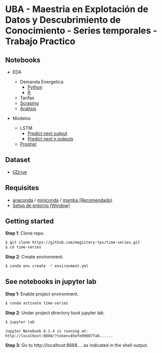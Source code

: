 # UBA - Maestria en Explotación de Datos y Descubrimiento de Conocimiento - Series temporales - Trabajo Practico

## Notebooks


* EDA
  * Demanda Energetica
      * [Python](https://github.com/magistery-tps/tm-tp/blob/master/notebooks/EDA_ff.ipynb)
      * [R](https://github.com/magistery-tps/tm-tp/blob/master/notebooks/EDA_funcionesR.ipynb)
  * Tarifas
   * [Scraping](https://github.com/magistery-tps/time-series-tp/blob/master/notebooks/tarifas-scraping.ipynb)
   * [Análisis](https://github.com/magistery-tps/tm-tp/blob/master/notebooks/tarifas-eda.ipynb)
  
* Modelos
  * LSTM
    * [Predict next output](https://github.com/magistery-tps/tm-tp/blob/master/notebooks/prediction-next_output.ipynb)
    * [Predict next n outputs](https://github.com/magistery-tps/tm-tp/blob/master/notebooks/prediction-n_next_outputs.ipynb)
  * [Prophet](https://github.com/magistery-tps/tm-tp/blob/master/notebooks/prediction_prophet.ipynb)

## Dataset

* [GDrive](https://drive.google.com/drive/folders/146EQPBprq7yV_TR9tk712A9QCaD9lbjH?usp=sharing)

## Requisites

* [anaconda](https://www.anaconda.com/products/individual) / [miniconda](https://docs.conda.io/en/latest/miniconda.html) / [mamba (Recomendado)](https://github.com/mamba-org/mamba)
* [Setup de entorno (Window)](https://www.youtube.com/watch?v=O8YXuHNdIIk)

## Getting started

**Step 1**: Clone repo.

```bash
$ git clone https://github.com/magistery-tps/time-series.git
$ cd time-series
```

**Step 2**: Create environment.

```bash
$ conda env create -f environment.yml
```

## See notebooks in jupyter lab

**Step 1**: Enable project environment.

```bash
$ conda activate time-series
```

**Step 2**: Under project directory boot jupyter lab.

```bash
$ jupyter lab

Jupyter Notebook 6.1.4 is running at:
http://localhost:8888/?token=45efe99607fa6......
```

**Step 3**: Go to http://localhost:8888.... as indicated in the shell output.

